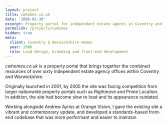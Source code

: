 ```yaml
---
layout: project
title: cwhomes.co.uk
date: '2006-01-30'
excerpt: Property portal for independent estate agents in Coventry and Warwickshire.
permalink: /projects/cwhomes
hidden: true
meta:
  client: Coventry & Warwickshire Homes
  year: 2006
  role: Lead design, branding and front-end development
---
```

_cwhomes.co.uk_ is a property portal that brings together the combined resources of over sixty independent estate agency offices within Coventry and Warwickshire.

Originally launched in 2001, by 2005 the site was facing competition from larger nationwide property portals such as Rightmove and Prime Location. In addition, the site had become slow to load and its appearance outdated.

Working alongside Andrew Ayriss at Orange Vision, I gave the existing site a vibrant and contemporary update, and developed a standards-based front-end codebase that was more performant and easier to maintain.
